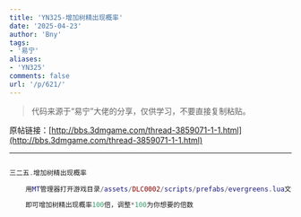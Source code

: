 ```yaml
---
title: 'YN325-增加树精出现概率'
date: '2025-04-23'
author: 'Bny'
tags:
- '易宁'
aliases:
- 'YN325'
comments: false
url: '/p/621/'
---
```


> 代码来源于“易宁”大佬的分享，仅供学习，不要直接复制粘贴。

原帖链接：[http://bbs.3dmgame.com/thread-3859071-1-1.html](http://bbs.3dmgame.com/thread-3859071-1-1.html)

---

```lua  

三二五.增加树精出现概率

	用MT管理器打开游戏目录/assets/DLC0002/scripts/prefabs/evergreens.lua文件，将if math.random() <= TUNING.LEIF_PERCENT_CHANCE then替换为if math.random() <= TUNING.LEIF_PERCENT_CHANCE*100 then

	即可增加树精出现概率100倍，调整*100为你想要的倍数

```  


